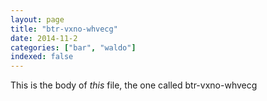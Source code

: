 ```yaml
---
layout: page
title: "btr-vxno-whvecg"
date: 2014-11-2
categories: ["bar", "waldo"]
indexed: false
---
```

This is the body of _this_ file, the one called btr-vxno-whvecg
